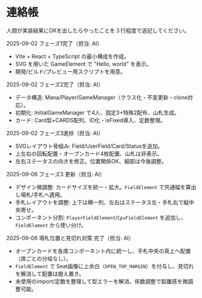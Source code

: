 # 連絡帳
人間が実装結果にOKを出したらやったことを３行程度で追記してください。

2025-09-02 フェーズ1完了（担当: AI）
- Vite + React + TypeScript の最小構成を作成。
- SVG を用いた GameElement で "Hello, world" を表示。
- 開発/ビルド/プレビュー用スクリプトを用意。

2025-09-02 フェーズ2完了（担当: AI）
- データ構造: Mana/Player/GameManager（クラス化・不変更新・clone対応）。
- 初期化: InitialGameManager で4人、固定3+特殊2配布、山札生成。
- カード: Card型+CARDS配列、ID化・isFixed導入、定数整理。

2025-09-02 フェーズ3進捗（担当: AI）
- SVGレイアウト骨組み: Field/UserField/Card/Statusを追加。
- 上左右の回転配置・オープンカード4枚配置、山札は非表示。
- 左右ステータスの向きを修正。位置関係OK、細部は今後調整。

2025-09-06 フェーズ3 更新（担当: AI）
- デザイン微調整: カードサイズを統一・拡大。`FieldElement` で共通幅を算出し場札/手札へ適用。
- 手札レイアウトを調整: 上下は横一列、左右はステータス左・手札右で縦中央寄せ。
- コンポーネント分割: `PlayerFieldElement`/`CpuFieldElement` を追加し、`FieldElement` から使い分け。

2025-09-06 場札位置と見切れ対策 完了（担当: AI）
- オープンカードを各席コンポーネント内に統一し、手札中央の真上へ配置（席ごとの分岐なし）。
- `FieldElement` で Seat画像に上余白（`OPEN_TOP_MARGIN`）を付与し、見切れを解消して配置は据え置き。
- 未使用のimport/定数を整理して型エラーを解消。係数調整で距離感を微調整可能。
